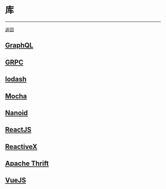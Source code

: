 # 库

---

[返回](/repository/README.md#库)

## [GraphQL](/repository/libraries/GraphQL/README.md#graphql)
## [GRPC](/repository/libraries/GRPC/README.md#grpc)
## [lodash](/repository/libraries/lodash/README.md#lodash)
## [Mocha](/repository/libraries/mocha/README.md#mocha)
## [Nanoid](/repository/libraries/Nanoid/README.md#nanoid)
## [ReactJS](/repository/libraries/React/README.md#reactjs)
## [ReactiveX](/repository/libraries/ReactiveX/README.md#reactivex)
## [Apache Thrift](/repository/libraries/Thrift/README.md#thrift)
## [VueJS](/repository/libraries/Vue/README.md#vuejs)